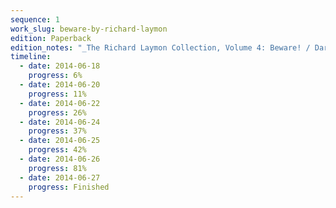 ```yaml
---
sequence: 1
work_slug: beware-by-richard-laymon
edition: Paperback
edition_notes: "_The Richard Laymon Collection, Volume 4: Beware! / Dark Mountain_, Headline, 2006"
timeline:
  - date: 2014-06-18
    progress: 6%
  - date: 2014-06-20
    progress: 11%
  - date: 2014-06-22
    progress: 26%
  - date: 2014-06-24
    progress: 37%
  - date: 2014-06-25
    progress: 42%
  - date: 2014-06-26
    progress: 81%
  - date: 2014-06-27
    progress: Finished
---
```

